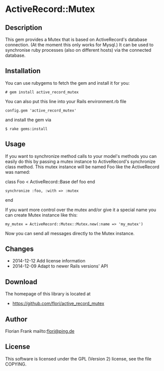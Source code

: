 # ActiveRecord::Mutex

## Description

This gem provides a Mutex that is based on ActiveRecord's database connection.
(At the moment this only works for Mysql.) It can be used to synchronise
ruby processes (also on different hosts) via the connected database.

## Installation

You can use rubygems to fetch the gem and install it for you:

    # gem install active_record_mutex

You can also put this line into your Rails environment.rb file

    config.gem 'active_record_mutex'

and install the gem via

    $ rake gems:install

## Usage

If you want to synchronize method calls to your model's methods you can easily
do this by passing a mutex instance to ActiveRecord's synchronize class method.
This mutex instance will be named Foo like the ActiveRecord was named:

  class Foo < ActiveRecord::Base
    def foo
    end

    synchronize :foo, :with => :mutex
  end

If you want more control over the mutex and/or give it a special name you can
create Mutex instance like this:

    my_mutex = ActiveRecord::Mutex::Mutex.new(:name => 'my_mutex')

Now you can send all messages directly to the Mutex instance.

## Changes

* 2014-12-12 Add license information
* 2014-12-09 Adapt to newer Rails versions' API

## Download

The homepage of this library is located at

* https://github.com/flori/active_record_mutex

## Author

Florian Frank mailto:flori@ping.de

## License

This software is licensed under the GPL (Version 2) license, see the file
COPYING.
